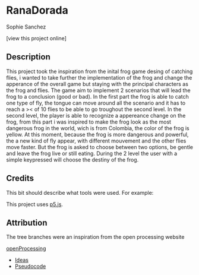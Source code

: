 # RanaDorada

Sophie Sanchez 

[view this project online]

## Description 

This project took the inspiration from the inital frog game desing of catching flies, i wanted to take further the implementation of the frog and change the apperance of the overall game but staying with the principal characters as the frog and flies. The game aim to implement 2 scenarios that will lead the frog to a conclusion (good or bad). In the first part the frog is able to catch one type of fly, the tongue can move around all the scenario and it has to reach a >< of 10 flies to be able to go troughout the second level. In the second level, the player is able to recognize a appereance change on the frog, from this part i was inspired to make the frog look as the most dangerous frog in the world, wich is from Colombia, the color of the frog is yellow. At this moment, because the frog is more dangerous and powerful, the a new kind of fly appear, with different mouvement and the other flies move faster. But the frog is asked to choose between two options, be gentle and leave the frog live or still eating. During the 2 level the user with a simple keypressed will choose the destiny of the frog. 


## Credits

This bit should describe what tools were used. For example:

This project uses [p5.js](https://p5js.org).

## Attribution 

The tree branches were an inspiration from the open processing website 

[openProcessing](https://openprocessing.org/browse/?time=anytime&type=all&q=moon#)

- [Ideas](./ideas.md)
- [Pseudocode](./pseudocode.md)
